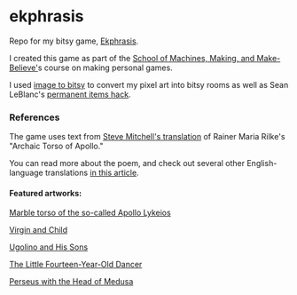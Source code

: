 # ekphrasis
Repo for my bitsy game, [Ekphrasis](https://everyoneisugly.itch.io/ekphrasis).

I created this game as part of the [School of Machines, Making, and Make-Believe'](http://schoolofma.org/)s course on making personal games.

I used [image to bitsy](https://ruin.itch.io/image-to-bitsy) to convert my pixel art into bitsy rooms as well as Sean LeBlanc's [permanent items hack](https://github.com/seleb/bitsy-hacks/blob/master/dist/permanent-items.js).



### References

The game uses text from [Steve Mitchell's translation](https://poets.org/poem/archaic-torso-apollo) of Rainer Maria Rilke's "Archaic Torso of Apollo."

You can read more about the poem, and check out several other English-language translations [in this article](https://www.theguardian.com/books/booksblog/2010/nov/15/apollos-archaic-torso-sarah-stutt).

#### Featured artworks:

[Marble torso of the so-called Apollo Lykeios](https://www.metmuseum.org/art/collection/search/246998)

[Virgin and Child](https://www.metmuseum.org/art/collection/search/463969)

[Ugolino and His Sons](https://www.metmuseum.org/art/online-features/viewpoints/ugolino)

[The Little Fourteen-Year-Old Dancer](https://www.metmuseum.org/art/collection/search/196439)

[Perseus with the Head of Medusa](https://www.metmuseum.org/art/collection/search/204758)


